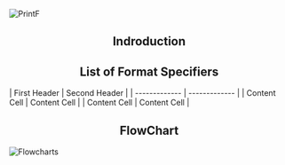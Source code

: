 
![PrintF](https://github.com/chapmanhunt4/holbertonschool-printf/assets/143765559/2ad1ca6d-3f10-432a-9c51-4cfb1dbf080e)

<h2 align="center">Indroduction</h2>
<p></p>

<h2 align="center">List of Format Specifiers</h2>
| First Header  | Second Header |
| ------------- | ------------- |
| Content Cell  | Content Cell  |
| Content Cell  | Content Cell  |
<p></p>

<h2 align="center">FlowChart</h2>

![Flowcharts](https://github.com/chapmanhunt4/holbertonschool-printf/assets/143765559/2b4c7e3f-1786-4fa2-95dd-66bc66415a4a)
